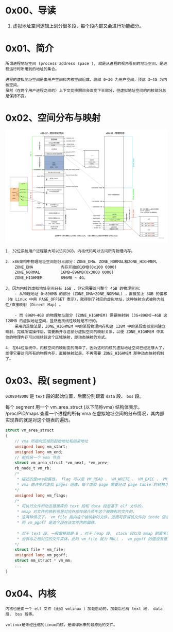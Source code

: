 # 0x00、导读

1. 虚拟地址空间逻辑上划分很多段，每个段内部又会进行功能细分。

# 0x01、简介

    所谓进程地址空间 (process address space ), 就是从进程的视角看到的地址空间，是进程运行时所用到的地址的集合。

    进程的虚拟地址空间是由用户空间和内核空间组成，底部 0~3G 为用户空间，顶部 3~4G 为内核空间。
    虽然（在两个用户进程之间的）上下文切换期间会改变下半部分，但虚拟地址空间的内核部分总是保持不变。

# 0x02、空间分布与映射

![1](../../pic/linux/memory/Linux-Memory-X86-32.jpg)


    1. 32位系统用户进程最大可以访问3GB，内核代码可以访问所有物理内存。

    2. x86架构中物理地址空间划分三部分：ZONE_DMA、ZONE_NORMAL和ZONE_HIGHMEM。
        ZONE_DMA            内存开始的16MB(0x100 0000)
        ZONE_NORMAL         16MB~896MB(0x3800 0000)
        ZONE_HIGHMEM        896MB ~ 4G。

    3. 因为内核的虚拟地址空间只有 1GB ，但它需要访问整个 4GB 的物理空间:
        - 从物理地址 0~896MB 的部分（ZONE_DMA+ZONE_NORMAL) ，直接加上 3GB 的偏移（在 Linux 中用 PAGE_OFFSET 表示），就得到了对应的虚拟地址，这种映射方式被称为线性/直接映射 (Direct Map) 。

        - 而 896M~4GB 的物理地址部分 (ZONE_HIGHMEM) 需要映射到 (3G+896M)~4GB 这 128MB 的虚拟地址空间，显然也按线性映射是不行的。
        采用的是做法是，ZONE_HIGHMEM 中的某段物理内存和这 128M 中的某段虚拟空间建立映射，完成所需操作后，需要断开与这部分虚拟空间的映射关系，以便 ZONE_HIGHMEM 中其他的物理内存可以继续往这个区域映射，即动态映射的方式。

    4. 在64位系统中，内核空间的映射变的简单了，因为这时内核的虚拟地址空间已经足够大了，即便它要访问所有的物理内存，直接映射就是，不再需要 ZONE_HIGHMEM 那种动态映射机制了。

# 0x03、段( segment )

`0x08048000` 是 `text` 段的起始位置，后面分别跟着 `data` 段、 `bss` 段。

每个 segment 用一个 vm_area_struct (以下简称vma) 结构体表示。 /proc/PID/maps 查看一个进程的所有 vma 在虚拟地址空间的分布情况，其内部实现靠的就是对这个链表的遍历。
```C
struct vm_area_struct 
{ 
    // vma 所指向区域的起始地址和结束地址
	unsigned long vm_start; 
	unsigned long vm_end;  
    // 前后另一个 vma 节点
	struct vm_area_struct *vm_next, *vm_prev; 
	rb_node_t vm_rb; 
    /* 
     * 描述的是vma的属性， flag 可以是 VM_READ 、 VM_WRITE 、 VM_EXEC 、 VM_SHARED ，分别指定 vma 的内容是否可以读、写、执行，或者由几个进程共享。
     * vma 由许多的虚拟 pages 组成，每个虚拟 page 需要经过 page table 的转换才能找到对应的物理页面。这个地方的属性会复制到这个 vma 所含 pages 的 PTE 中。
    */
    unsigned long vm_flags;
    /*
     * 可执行文件和动态链接库的 text 段和 data 段是基于 elf 文件的，
     * mmap 对文件的映射也是对应外部存储介质中这个被映射的文件的，
     * 这两种情况下， vm_file 指向这个被映射的文件，进而可获得该文件的 inode 信息，
     * 而 vm_pgoff 是这个段在该文件内的偏移。

     * 对于 text 段，一般偏移就是 0 。对于 heap 段， stack 段以及 mmap 的匿名映射，
     * 没有与之相对应的文件实体，此时 vm_file 就为 NULL ， vm_pgoff 的值没有意义。
    */
    struct file * vm_file;
    unsigned long vm_pgoff;
	struct mm_struct * vm_mm; 
	...
}
```

# 0x04、内核
    内核也是由一个 elf 文件（比如 vmlinux ）加载启动的，加载后也有 text 段， data 段， bss 段等。

    vmlinux是未经压缩的Linux内核，是编译出来的最原始的文件。

